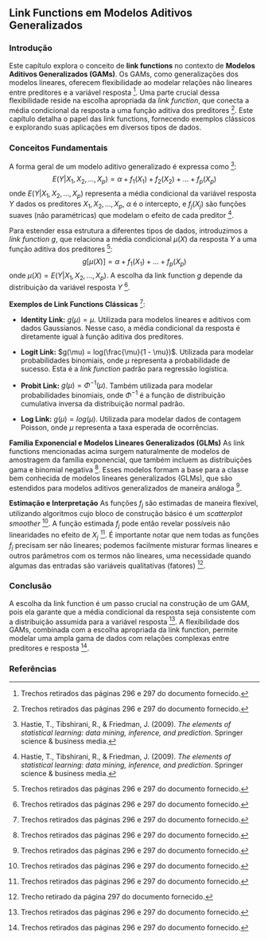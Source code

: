## Link Functions em Modelos Aditivos Generalizados
### Introdução
Este capítulo explora o conceito de **link functions** no contexto de **Modelos Aditivos Generalizados (GAMs)**. Os GAMs, como generalizações dos modelos lineares, oferecem flexibilidade ao modelar relações não lineares entre preditores e a variável resposta [^2]. Uma parte crucial dessa flexibilidade reside na escolha apropriada da *link function*, que conecta a média condicional da resposta a uma função aditiva dos preditores [^2]. Este capítulo detalha o papel das link functions, fornecendo exemplos clássicos e explorando suas aplicações em diversos tipos de dados.

### Conceitos Fundamentais

A forma geral de um modelo aditivo generalizado é expressa como [^1]:
$$ E(Y|X_1, X_2, ..., X_p) = \alpha + f_1(X_1) + f_2(X_2) + ... + f_p(X_p) $$
onde $E(Y|X_1, X_2, ..., X_p)$ representa a média condicional da variável resposta $Y$ dados os preditores $X_1, X_2, ..., X_p$, $\alpha$ é o intercepto, e $f_j(X_j)$ são funções suaves (não paramétricas) que modelam o efeito de cada preditor [^1].

Para estender essa estrutura a diferentes tipos de dados, introduzimos a *link function* $g$, que relaciona a média condicional $\mu(X)$ da resposta $Y$ a uma função aditiva dos preditores [^2]:
$$ g[\mu(X)] = \alpha + f_1(X_1) + ... + f_p(X_p) $$
onde $\mu(X) = E(Y|X_1, X_2, ..., X_p)$. A escolha da link function $g$ depende da distribuição da variável resposta $Y$ [^2].

**Exemplos de Link Functions Clássicas** [^2]:

*   **Identity Link:** $g(\mu) = \mu$. Utilizada para modelos lineares e aditivos com dados Gaussianos. Nesse caso, a média condicional da resposta é diretamente igual à função aditiva dos preditores.

*   **Logit Link:** $g(\mu) = log(\frac{\mu}{1 - \mu})$. Utilizada para modelar probabilidades binomiais, onde $\mu$ representa a probabilidade de sucesso. Esta é a *link function* padrão para regressão logística.

*   **Probit Link:** $g(\mu) = \Phi^{-1}(\mu)$. Também utilizada para modelar probabilidades binomiais, onde $\Phi^{-1}$ é a função de distribuição cumulativa inversa da distribuição normal padrão.

*   **Log Link:** $g(\mu) = log(\mu)$. Utilizada para modelar dados de contagem Poisson, onde $\mu$ representa a taxa esperada de ocorrências.

**Família Exponencial e Modelos Lineares Generalizados (GLMs)**
As link functions mencionadas acima surgem naturalmente de modelos de amostragem da família exponencial, que também incluem as distribuições gama e binomial negativa [^2]. Esses modelos formam a base para a classe bem conhecida de modelos lineares generalizados (GLMs), que são estendidos para modelos aditivos generalizados de maneira análoga [^2].

**Estimação e Interpretação**
As funções $f_j$ são estimadas de maneira flexível, utilizando algoritmos cujo bloco de construção básico é um *scatterplot smoother* [^2]. A função estimada $f_j$ pode então revelar possíveis não linearidades no efeito de $X_j$ [^2]. É importante notar que nem todas as funções $f_j$ precisam ser não lineares; podemos facilmente misturar formas lineares e outros parâmetros com os termos não lineares, uma necessidade quando algumas das entradas são variáveis qualitativas (fatores) [^3].

### Conclusão

A escolha da link function é um passo crucial na construção de um GAM, pois ela garante que a média condicional da resposta seja consistente com a distribuição assumida para a variável resposta [^2]. A flexibilidade dos GAMs, combinada com a escolha apropriada da link function, permite modelar uma ampla gama de dados com relações complexas entre preditores e resposta [^2].

### Referências
[^1]: Hastie, T., Tibshirani, R., & Friedman, J. (2009). *The elements of statistical learning: data mining, inference, and prediction*. Springer science & business media.
[^2]: Trechos retirados das páginas 296 e 297 do documento fornecido.
[^3]: Trecho retirado da página 297 do documento fornecido.
<!-- END -->